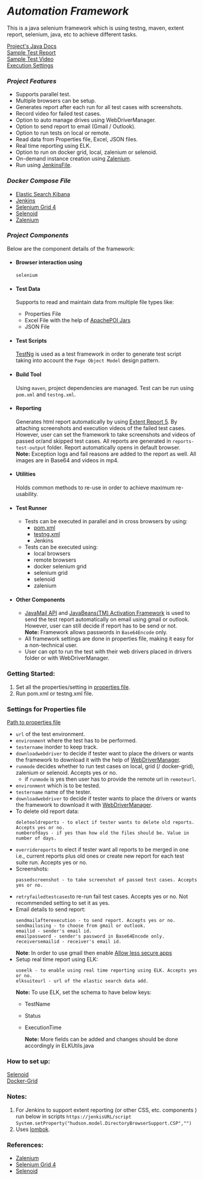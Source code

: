 # _Automation Framework_

This is a java selenium framework which is using testng, maven, extent report, selenium, java, etc to achieve different tasks.

[Project's Java Docs](java-doc)   
[Sample Test Report](framework-generate-sample-report/ExecutionReport.html)   
[Sample Test Video](framework-generate-sample-report)   
[Execution Settings](src/test/resources/config/Config.properties)

### _Project Features_
- Supports parallel test.   
- Multiple browsers can be setup.
- Generates report after each run for all test cases with screenshots.
- Record video for failed test cases.
- Option to auto manage drives using WebDriverManager.
- Option to send report to email (Gmail / Outlook).
- Option to run tests on local or remote.
- Read data from Properties file, Excel, JSON files.
- Real time reporting using ELK.
- Option to run on docker grid, local, zalenium or selenoid.
- On-demand instance creation using [Zalenium](https://opensource.zalando.com/zalenium/).
- Run using [JenkinsFile](src/test/resources/Jenkins/Jenkinsfile).

### _Docker Compose File_
- [Elastic Search Kibana](src/test/resources/docker/docker-compose-elastic-search-kibana.yml)
- [Jenkins](src/test/resources/docker/docker-compose-jenkins.yml)
- [Selenium Grid 4](src/test/resources/docker/docker-compose-selenium-grid.yml)
- [Selenoid](src/test/resources/docker/docker-compose-selenoid.yml)
- [Zalenium](src/test/resources/docker/docker-compose-zelenium.yml)

### _Project Components_
Below are the component details of the framework:

- #### Browser interaction using
    `selenium`

- #### Test Data
    Supports to read and maintain data from multiple file types like:
    -  Properties File
    -  Excel File with the help of [ApachePOI Jars](https://mvnrepository.com/artifact/org.apache.poi/poi/)
    -  JSON File

-   #### Test Scripts
    [TestNg](https://mvnrepository.com/artifact/org.testng/testng/) is used as a test framework in order to generate test script taking into account   the `Page Object Model` design pattern.

-   #### Build Tool
    Using `maven`, project dependencies are managed. Test can be run using `pom.xml` and `testng.xml`.

-   #### Reporting
    Generates html report automatically by using [Extent Report 5](https://www.extentreports.com/docs/versions/5/java/index.html).
    By attaching screenshots and execution videos of the failed test cases.<br/>
    However, user can set the framework to take screenshots and videos of passed or/and skipped test cases. All reports are generated in `reports-test-output` folder. Report automatically opens in default browser.     
    **Note:** Exception logs and fail reasons are added to the report as well. All images are in Base64 and videos in mp4.

-   #### Utilities
    Holds common methods to re-use in order to achieve maximum re-usability.

-   #### Test Runner
    -   Tests can be executed in parallel and in cross browsers by using:
        - [pom.xml](pom.xml)
        - [testng.xml](testng.xml)
        - Jenkins
    -   Tests can be executed using:
        - local browsers
        - remote browsers
        - docker selenium grid
        - selenium grid
        - selenoid
        - zalenium
    

-   #### Other Components
    - [JavaMail API](https://mvnrepository.com/artifact/com.sun.mail/javax.mail) and [JavaBeans(TM) Activation Framework](https://mvnrepository.com/artifact/javax.activation/activation) is used to send the test report automatically on email using gmail or outlook. However, user can still decide if report has to be send or not.<br/>
      **Note:** Framework allows passwords in `Base64Encode` only.
    - All framework settings are done in properties file, making it easy for a non-technical user.
    - User can opt to run the test with their web drivers placed in drivers folder or with WebDriverManager.


### Getting Started:
1. Set all the properties/setting in [properties file](src/test/resources/config/Config.properties).
2. Run pom.xml or testng.xml file.

### Settings for Properties file
[Path to properties file](src/test/resources/config/Config.properties)

-   `url` of the test environment.
-   `environment` where the test has to be performed.
-   `testername` inorder to keep track.
-   `downloadwebdriver` to decide if tester want to place the drivers or wants the framework to download it with the help of [WebDriverManager](https://mvnrepository.com/artifact/io.github.bonigarcia/webdrivermanager).
-	`runmode` decides whether to run test cases on local, grid (/ docker-grid), zalenium or selenoid. Accepts yes or no.
     -  if `runmode` is yes then user has to provide the remote url in `remoteurl`.
-   `environment` which is to be tested.
-   `testername` name of the tester.
-   `downloadwebdriver` to decide if tester wants to place the drivers or wants the framework to download it with [WebDriverManager](https://mvnrepository.com/artifact/io.github.bonigarcia/webdrivermanager).
-   To delete old report data:
    ```
    deleteoldreports - to elect if tester wants to delete old reports. Accepts yes or no.
    numberofdays - if yes than how old the files should be. Value in number of days.
    ```   
-   `overridereports` to elect if tester want all reports to be merged in one i.e., current reports plus old ones or create new report for each test suite run. Accepts yes or no.
-   Screenshots:
    ```
    passedscreenshot - to take screenshot of passed test cases. Accepts yes or no.
    ```
-   `retryfailedtestcases`to re-run fail test cases. Accepts yes or no. Not recommended setting to set it as yes.
-   Email details to send report:
    ```
    sendmailafterexecution - to send report. Accepts yes or no.
    sendmailusing - to choose from gmail or outlook.
    emailid - sender's email id.
    emailpassword - sender's password in Base64Encode only.
    receiversemailid - receiver's email id.
    ```   
    **Note**: In order to use gmail then enable [Allow less secure apps](https://myaccount.google.com/lesssecureapps?pli=1&rapt=AEjHL4M-tPfEQqsOBVtOWL9wQTcuoh6uNQC7kNHqA1IgKKctttT5U20uTAcW3mpM7VQfCoTrdrwVnEpKLMfkCsRkGPUziWpq5A)
-   Setup real time report using ELK:   
    ```
    useelk - to enable using real time reporting using ELK. Accepts yes or no.
    elksuiteurl - url of the elastic search data add.
    ```
    **Note:** To use ELK, set the schema to have below keys:
    -   TestName
    -   Status
    -   ExecutionTime
        
        **Note:** More fields can be added and changes should be done accordingly in ELKUtils.java

### How to set up:
[Selenoid](SetupReadMe/Selenoid.md)  
[Docker-Grid](SetupReadMe/Docker-Grid.md)

### Notes:
1.	For Jenkins to support extent reporting (or other CSS, etc. components ) run below in scripts `https://jenkisURL/script`
      `System.setProperty("hudson.model.DirectoryBrowserSupport.CSP","")`	
2. Uses [lombok](https://www.baeldung.com/lombok-ide).

### References:
- [Zalenium](https://opensource.zalando.com/zalenium/)
- [Selenium Grid 4](https://github.com/SeleniumHQ/docker-selenium)
- [Selenoid](https://github.com/aerokube/selenoid)